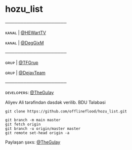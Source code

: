 # hozu_list
────────────────────

ᴋᴀɴᴀʟ | [@HEWartTV](https://telegram.me/HEWartTV)

ᴋᴀɴᴀʟ | [@DegGixM](https://telegram.me/DegGixM)

────────────────────

ɢʀᴜᴘ | [@TFGrup](https://telegram.me/TFGrup)

ɢʀᴜᴘ | [@DejavTeam](https://telegram.me/DejavTeam)

────────────────────

ᴅᴇᴠᴇʟᴏᴘᴇʀs: [@TheGulay](https://telegram.me/TheGulay)



Aliyev Ali tərəfindən dəsdək verilib. BDU Tələbəsi

```
git clone https://github.com/offlineflood/hozu_list.git
```

```
git branch -m main master
git fetch origin
git branch -u origin/master master
git remote set-head origin -a
```

Paylaşan şəxs: [@TheGulay](https://telegram.me/TheGulay)
